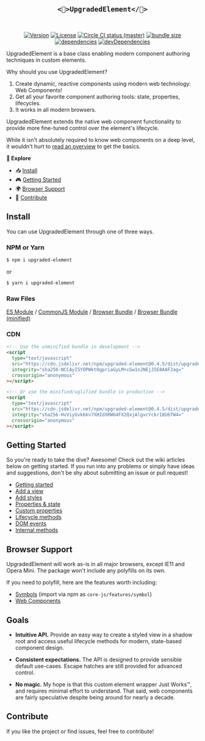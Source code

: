 <h2 align="center"><code><🔼>UpgradedElement<&#47;🔼></code></h2>
<br>
<p align="center">
  <a href="https://www.npmjs.com/package/upgraded-element"><img src="https://img.shields.io/npm/v/upgraded-element.svg?sanitize=true" alt="Version"></a>
  <a href="https://www.npmjs.com/package/upgraded-element"><img src="https://img.shields.io/npm/l/upgraded-element.svg?sanitize=true" alt="License"></a>
  <a href="https://www.npmjs.com/package/upgraded-element"><img src="https://badgen.net/circleci/github/geotrev/upgraded-element/master" alt="Circle CI status (master)" /></a>
  <a href="https://www.npmjs.com/package/upgraded-element"><img src="https://badgen.net/bundlephobia/minzip/upgraded-element" alt="bundle size" /></a>
  <a href="https://www.npmjs.com/package/upgraded-element"><img src="https://badgen.net/david/dep/geotrev/upgraded-element" alt="dependencies" /></a>
  <a href="https://www.npmjs.com/package/upgraded-element"><img src="https://badgen.net/david/dev/geotrev/upgraded-element" alt="devDependencies" /></a>
</p>

UpgradedElement is a base class enabling modern component authoring techniques in custom elements.

Why should you use UpgradedElement?

1. Create dynamic, reactive components using modern web technology: Web Components!
2. Get all your favorite component authoring tools: state, properties, lifecycles.
3. It works in all modern browsers.

UpgradedElement extends the native web component functionality to provide more fine-tuned control over the element's lifecycle.

While it isn't absolutely required to know web components on a deep level, it wouldn't hurt to [read an overview](#using-custom-element-lifecycle-callbacks) to get the basics.

**🧾 Explore**

- 📥 [Install](#install)
- 🎮 [Getting Started](#getting-started)
- 🌍 [Browser Support](#browser-support)
- 🤝 [Contribute](#contribute)

## Install

You can use UpgradedElement through one of three ways.

### NPM or Yarn

```sh
$ npm i upgraded-element
```

or

```sh
$ yarn i upgraded-element
```

### Raw Files

[ES Module](https://cdn.jsdelivr.net/npm/upgraded-element/lib/upgraded-element.esm.js) / [CommonJS Module](https://cdn.jsdelivr.net/npm/upgraded-element/lib/upgraded-element.cjs.js) / [Browser Bundle](https://cdn.jsdelivr.net/npm/upgraded-element/dist/upgraded-element.js) / [Browser Bundle (minified)](https://cdn.jsdelivr.net/npm/upgraded-element/dist/upgraded-element.min.js)

### CDN

```html
<!-- Use the unminified bundle in development -->
<script
  type="text/javascript"
  src="https://cdn.jsdelivr.net/npm/upgraded-element@0.4.5/dist/upgraded-element.js"
  integrity="sha256-NCCAyI5YOPWktOgpriaGyLM+cGw1nJNEjJ5E8AAFJag="
  crossorigin="anonymous"
></script>

<!-- Or use the minified/uglified bundle in production -->
<script
  type="text/javascript"
  src="https://cdn.jsdelivr.net/npm/upgraded-element@0.4.5/dist/upgraded-element.min.js"
  integrity="sha256-HvViyGvk6kv7XHIdXRW64FX2QxjAlgvcYckrI8U6TW4="
  crossorigin="anonymous"
></script>
```

## Getting Started

So you're ready to take the dive? Awesome! Check out the wiki articles below on getting started. If you run into any problems or simply have ideas and suggestions, don't be shy about submitting an issue or pull request!

- [Getting started](https://github.com/geotrev/upgraded-element/wiki/Getting-Started)
- [Add a view](https://github.com/geotrev/upgraded-element/wiki/Add-a-view)
- [Add styles](https://github.com/geotrev/upgraded-element/wiki/Add-styles)
- [Properties & state](https://github.com/geotrev/upgraded-element/wiki/Properties-&-state)
- [Custom properties](https://github.com/geotrev/upgraded-element/wiki/Custom-properties)
- [Lifecycle methods](https://github.com/geotrev/upgraded-element/wiki/Lifecycle-methods)
- [DOM events](https://github.com/geotrev/upgraded-element/wiki/DOM-events)
- [Internal methods](https://github.com/geotrev/upgraded-element/wiki/Internal-methods)

## Browser Support

UpgradedElement will work as-is in all major browsers, except IE11 and Opera Mini. The package won't include any polyfills on its own.

If you need to polyfill, here are the features worth including:

- [Symbols](https://github.com/zloirock/core-js) (import via npm as `core-js/features/symbol`)
- [Web Components](https://github.com/webcomponents/polyfills/tree/master/packages/webcomponentsjs)

## Goals

- **Intuitive API.** Provide an easy way to create a styled view in a shadow root and access useful lifecycle methods for modern, state-based component design.

- **Consistent expectations.** The API is designed to provide sensible default use-cases. Escape hatches are still provided for advanced control.

- **No magic.** My hope is that this custom element wrapper Just Works™, and requires minimal effort to understand. That said, web components are fairly speculative despite being around for nearly a decade.

## Contribute

If you like the project or find issues, feel free to contribute!
